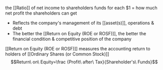 the [[Ratio]] of net income to shareholders funds
for each $1 = how much net profit the shareholders can get
- Reflects the company's management of its [[asset(s)]], operations & debt
- The better the [[Return on Equity (ROE or ROSF)]], the better the financial condition & competitive position of the company

[[Return on Equity (ROE or ROSF)]] measures the accounting return to holders of [[Ordinary Shares (or Common Stock)]]
$$Return\ on\ Equity=\frac {Profit\ after\ Tax}{Shareholder's\ Funds}$$
